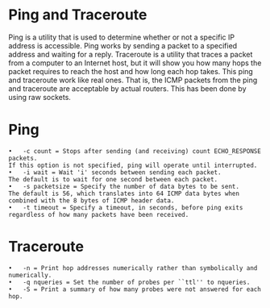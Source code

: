 # Ping and Traceroute
Ping is a utility that is used to determine whether or not a specific IP address is accessible. Ping works by sending a packet to a specified address and waiting for a reply.
Traceroute is a utility that traces a packet from a computer to an Internet host, but it will show you how many hops the packet requires to reach the host and how long each hop takes.
This ping and traceroute work like real ones. That is, the ICMP packets from the ping and traceroute are acceptable by actual routers. This has been done by using raw sockets.
# Ping

	•	-c count = Stops after sending (and receiving) count ECHO_RESPONSE packets. 
	If this option is not specified, ping will operate until interrupted. 
	•	-i wait = Wait 'i' seconds between sending each packet. 
	The default is to wait for one second between each packet. 
	•	-s packetsize = Specify the number of data bytes to be sent. 
	The default is 56, which translates into 64 ICMP data bytes when combined with the 8 bytes of ICMP header data. 
	•	-t timeout = Specify a timeout, in seconds, before ping exits regardless of how many packets have been received. 
# Traceroute
	•	-n = Print hop addresses numerically rather than symbolically and numerically. 
	•	-q nqueries = Set the number of probes per ``ttl'' to nqueries. 
	•	-S = Print a summary of how many probes were not answered for each hop.
